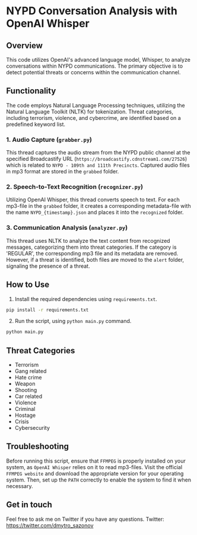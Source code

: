 # NYPD Conversation Analysis with OpenAI Whisper

## Overview
This code utilizes OpenAI's advanced language model, Whisper, to analyze conversations within NYPD communications. 
The primary objective is to detect potential threats or concerns within the communication channel.

## Functionality
The code employs Natural Language Processing techniques, utilizing the Natural Language Toolkit (NLTK) for tokenization. Threat categories, including terrorism, violence, and cybercrime, are identified based on a predefined keyword list.

### 1. Audio Capture (`grabber.py`)
This thread captures the audio stream from the NYPD public channel at the specified Broadcastify URL (`https://broadcastify.cdnstream1.com/27526`) which is related to `NYPD - 109th and 111th Precincts`. Captured audio files in mp3 format are stored in the `grabbed` folder.

### 2. Speech-to-Text Recognition (`recognizer.py`)
Utilizing OpenAI Whisper, this thread converts speech to text. For each mp3-file in the `grabbed` folder, it creates a corresponding metadata-file with the name `NYPD_{timestamp}.json` and places it into the `recognized` folder.

### 3. Communication Analysis (`analyzer.py`)
This thread uses NLTK to analyze the text content from recognized messages, categorizing them into threat categories. If the category is 'REGULAR', the corresponding mp3 file and its metadata are removed. However, if a threat is identified, both files are moved to the `alert` folder, signaling the presence of a threat.

## How to Use
1. Install the required dependencies using `requirements.txt`.
```bash
pip install -r requirements.txt
```
2. Run the script, using `python main.py` command.
```bash
python main.py
```

## Threat Categories
- Terrorism
- Gang related
- Hate crime
- Weapon
- Shooting
- Car related
- Violence
- Criminal
- Hostage
- Crisis
- Cybersecurity

## Troubleshooting
Before running this script, ensure that `FFMPEG` is properly installed on your system, as `OpenAI Whisper` relies on it to read mp3-files. Visit the official `FFMPEG website` and download the appropriate version for your operating system. Then, set up the `PATH` correctly to enable the system to find it when necessary.

## Get in touch
Feel free to ask me on Twitter if you have any questions.
Twitter: https://twitter.com/dmytro_sazonov


